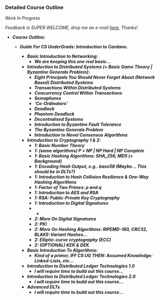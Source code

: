 ### Detailed Course Outline

*Work In Progress*

*Feedback Is SUPER WELCOME, drop me an e-mail [here](mailto:jon@dilworth.dev), Thanks!*

* ***Course Outline:***
	* ***Guide For CS UnderGrads: Introduction to Cardano.***

		* ***Basic Introduction to Networking:***
			* ***We are keeping this one real basic...***
		* ***Introduction to Distributed Systems (+ Basic Game Theory | Byzantine Generals Problem):***
			* ***Eight Principals You Should Never Forget About (Network Based) Distributed Systems***
			* ***Transactions Within Distributed Systems***
			* ***Concurrency Control Within Transactions***
			* ***Semaphores***
			* ***'Co-Ordinators'***
			* ***Deadlock***
			* ***Phantom Deadlock***
			* ***Decentralised Systems***
			* ***Introduction to Byzantine Fault Tolerance***
			* ***The Byzantine Generals Problem***
			* ***Introduction to Novel Consensus Algorithms***
		* ***Introduction to Cryptography 1 & 2:***
			* ***1: Basic Number Theory***
			* ***1: (some algorithms) P = NP | NP Hard | NP Complete***
			* ***1: Basic Hashing Algorithms: SHA_256, MD5 (+ Background)***
			* ***1: Encoding Hash Output, e.g.. base58 (Maybe... This should be in DLTs?)***
			* ***1: Introduction to Hash Collision Resilience & One-Way Hashing Algorithms***
			* ***1: Factor of Two Primes: p and q***
			* ***1: Introduction to AES and RSA***
			* ***1: RSA: Public-Private Key Cryptography***
			* ***1: Introduction to Digital Signatures***
			* -
			* ***2: More On Digital Signatures***
			* ***2: PKI***
			* ***2: More On Hashing Algorithms: RIPEMD-160, CRC32, BLAKE-Variant Hashes...***
			* ***2: Elliptic-curve cryptography (ECC)***
			* ***2: (OPTIONAL) KEK & DEK***
		* ***Basic Introduction To Algorithms:***
			* ***Kind of a primer, IFF CS UG THEN: Assumed Knowledge: Linked-Lists, etc...***
		* ***Introduction to Distributed Ledger Technologies 1.0***
			* ***I will require time to build out this course...***
		* ***Introduction to Distributed Ledger Technologies 2.0***
			* ***I will require time to build out this course...***
		* ***Advanced DLTs***
			* ***I will require time to build out this course...***

